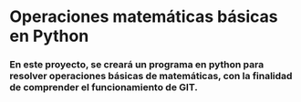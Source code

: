 # Operaciones matemáticas básicas en Python

### En este proyecto, se creará un programa en python para resolver operaciones básicas de matemáticas, con la finalidad de comprender el funcionamiento de GIT.

